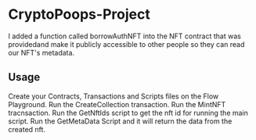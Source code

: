 # CryptoPoops-Project

I added a function called borrowAuthNFT into the NFT contract that was providedand make it publicly accessible to other people so they can read our NFT's metadata.

## Usage

Create your Contracts, Transactions and Scripts files on the Flow Playground.
Run the CreateCollection transaction.
Run the MintNFT tracnsaction.
Run the GetNftIds script to get the nft id for running the main script.
Run the GetMetaData Script and it will return the data from the created nft.

